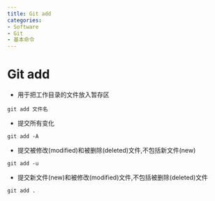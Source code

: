 ```yaml
---
title: Git add
categories:
- Software
- Git
- 基本命令
---
```

# Git add

- 用于把工作目录的文件放入暂存区

```shell
git add 文件名
```

- 提交所有变化

```shell
git add -A
```

- 提交被修改(modified)和被删除(deleted)文件,不包括新文件(new)

```shell
git add -u
```

- 提交新文件(new)和被修改(modified)文件,不包括被删除(deleted)文件

```shell
git add .
```